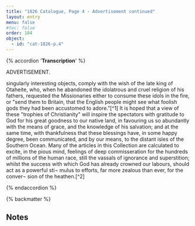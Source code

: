 ```yaml
---
title: "1826 Catalogue, Page 4 - Advertisement continued"
layout: entry
menu: false
#toc: false
order: 104
object:
  - id: "cat-1826-p.4"
---
```


{% accordion '**Transcription**' %}

ADVERTISEMENT.

singularly interesting objects, comply with the wish of the
late king of Otaheite, who, when he abandoned the idolatrous
and cruel religion of his fathers, requested the Missionaries
either to consume these idols in the fire, or "send them to
Britain, that the English people might see what foolish gods
they had been accustomed to adore."[^1]
It is hoped that a view of these "trophies of Christianity"
will inspire the spectators with gratitude to God for his great
goodness to our native land, in favouring us so abundantly
with the means of grace, and the knowledge of his salvation;
and at the same time, with thankfulness that these blessings
have, in some happy degree, been communicated, and by our
means, to the distant isles of the Southern Ocean. Many of
the articles in this Collection are calculated to excite, in the
pious mind, feelings of deep commisseration for the hundreds
of millions of the human race, still the vassals of ignorance
and superstition; whilst the success with which God has
already crowned our labours, should act as a powerful sti¬
mulus to efforts, far more zealous than ever, for the conver¬
sion of the heathen.[^2]

{% endaccordion %}

{% backmatter %}

## Notes

[^6]: A quotation from a letter sent to missionaries on Moorea by Pomare on 19 Feburary 1816, evidently a translation since the words used here are different to those that appeared in the *Missionary Chronicle* in January 1818, although the sentiment is the same. See: *31 October 1816. Parramatta*, the fourth chapter in this volume.
[^7]: The only significant success that could be claimed by the London Missionary Society in 1826 was the conversion of Tahiti and surrounding islands through the adoption of Christianity by Pomare II and his political allies. It is perhaps unsurprising then, that this features so prominently in the Advertisement, and that 'Idols' sent back as a consequence of these conversions were so prominent within the museum.
{% endbackmatter %}



